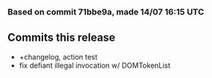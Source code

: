 ### Based on commit 71bbe9a, made 14/07 16:15 UTC
## Commits this release
  - +changelog, action test
  - fix defiant illegal invocation w/ DOMTokenList